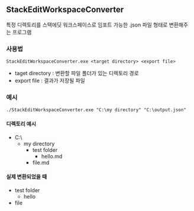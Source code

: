 ## StackEditWorkspaceConverter
특정 디렉토리를 스택에딧 워크스페이스로 임포트 가능한 .json 파일 형태로 변환해주는 프로그램

### 사용법
```
StackEditWorkspaceConverter.exe <target directory> <export file>
```
* taget directory : 변환할 파일 폴더가 있는 디렉토리 경로
* export file : 결과가 저장될 파일


### 예시
```
./StackEditWorkspaceConverter.exe "C:\my directory" "C:\output.json"
```

#### 디렉토리 예시
- C:\
   - my directory
      - test folder
         - hello.md
      - file.md

#### 실제 변환되었을 때
- test folder
   - hello
- file